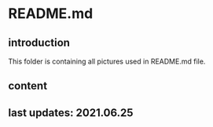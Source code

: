 
# README.md

## introduction

This folder is containing all pictures used in README.md file.

## content

## last updates: 2021.06.25
